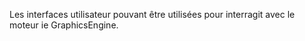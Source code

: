Les interfaces utilisateur pouvant être utilisées pour interragit avec le moteur ie GraphicsEngine. 